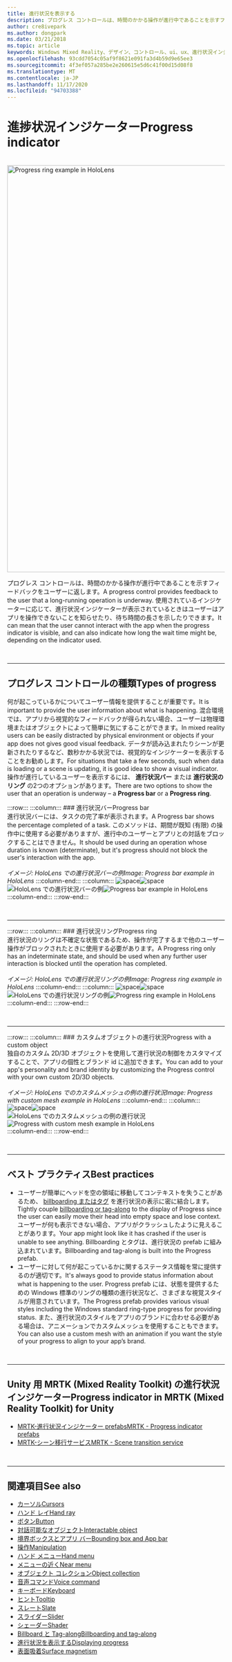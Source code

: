 ```yaml
---
title: 進行状況を表示する
description: プログレス コントロールは、時間のかかる操作が進行中であることを示すフィードバックをユーザーに返します。
author: cre8ivepark
ms.author: dongpark
ms.date: 03/21/2018
ms.topic: article
keywords: Windows Mixed Reality、デザイン、コントロール、ui、ux、進行状況インジケーター、mixed reality ヘッドセット、windows mixed reality ヘッドセット、virtual reality ヘッドセット、HoloLens、MRTK、Mixed Reality Toolkit
ms.openlocfilehash: 93cdd7054c05af9f8621e091fa3d4b59d9e65ee3
ms.sourcegitcommit: 4f3ef057a285be2e260615e5d6c41f00d15d08f8
ms.translationtype: MT
ms.contentlocale: ja-JP
ms.lasthandoff: 11/17/2020
ms.locfileid: "94703388"
---
```

# <a name="progress-indicator"></a><span data-ttu-id="99ef8-104">進捗状況インジケーター</span><span class="sxs-lookup"><span data-stu-id="99ef8-104">Progress indicator</span></span>

<br>

<img src="images/MRTK_ProgressIndicator.gif" alt="Progress ring example in HoloLens" width="940px">

<span data-ttu-id="99ef8-105">プログレス コントロールは、時間のかかる操作が進行中であることを示すフィードバックをユーザーに返します。</span><span class="sxs-lookup"><span data-stu-id="99ef8-105">A progress control provides feedback to the user that a long-running operation is underway.</span></span> <span data-ttu-id="99ef8-106">使用されているインジケーターに応じて、進行状況インジケーターが表示されているときはユーザーはアプリを操作できないことを知らせたり、待ち時間の長さを示したりできます。</span><span class="sxs-lookup"><span data-stu-id="99ef8-106">It can mean that the user cannot interact with the app when the progress indicator is visible, and can also indicate how long the wait time might be, depending on the indicator used.</span></span>

<br>

---

## <a name="types-of-progress"></a><span data-ttu-id="99ef8-107">プログレス コントロールの種類</span><span class="sxs-lookup"><span data-stu-id="99ef8-107">Types of progress</span></span>

<span data-ttu-id="99ef8-108">何が起こっているかについてユーザー情報を提供することが重要です。</span><span class="sxs-lookup"><span data-stu-id="99ef8-108">It is important to provide the user information about what is happening.</span></span> <span data-ttu-id="99ef8-109">混合環境では、アプリから視覚的なフィードバックが得られない場合、ユーザーは物理環境またはオブジェクトによって簡単に気にすることができます。</span><span class="sxs-lookup"><span data-stu-id="99ef8-109">In mixed reality users can be easily distracted by physical environment or objects if your app does not gives good visual feedback.</span></span> <span data-ttu-id="99ef8-110">データが読み込まれたりシーンが更新されたりするなど、数秒かかる状況では、視覚的なインジケーターを表示することをお勧めします。</span><span class="sxs-lookup"><span data-stu-id="99ef8-110">For situations that take a few seconds, such when data is loading or a scene is updating, it is good idea to show a visual indicator.</span></span> <span data-ttu-id="99ef8-111">操作が進行しているユーザーを表示するには、 **進行状況バー** または **進行状況のリング** の2つのオプションがあります。</span><span class="sxs-lookup"><span data-stu-id="99ef8-111">There are two options to show the user that an operation is underway – a **Progress bar** or a **Progress ring**.</span></span>

:::row:::
    :::column:::
        ### <a name="progress-barbr"></a><span data-ttu-id="99ef8-112">進行状況バー</span><span class="sxs-lookup"><span data-stu-id="99ef8-112">Progress bar</span></span><br>
        <span data-ttu-id="99ef8-113">進行状況バーには、タスクの完了率が表示されます。</span><span class="sxs-lookup"><span data-stu-id="99ef8-113">A Progress bar shows the percentage completed of a task.</span></span> <span data-ttu-id="99ef8-114">このメソッドは、期間が既知 (有限) の操作中に使用する必要がありますが、進行中のユーザーとアプリとの対話をブロックすることはできません。</span><span class="sxs-lookup"><span data-stu-id="99ef8-114">It should be used during an operation whose duration is known (determinate), but it's progress should not block the user's interaction with the app.</span></span><br>
        <br>
        <span data-ttu-id="99ef8-115">*イメージ: HoloLens での進行状況バーの例*</span><span class="sxs-lookup"><span data-stu-id="99ef8-115">*Image: Progress bar example in HoloLens*</span></span>
    :::column-end:::
        :::column:::
        <span data-ttu-id="99ef8-116">![space](images/spacer-20x582.png)</span><span class="sxs-lookup"><span data-stu-id="99ef8-116">![space](images/spacer-20x582.png)</span></span><br>
       <span data-ttu-id="99ef8-117">![HoloLens での進行状況バーの例](images/640px-progressbar.jpg)</span><span class="sxs-lookup"><span data-stu-id="99ef8-117">![Progress bar example in HoloLens](images/640px-progressbar.jpg)</span></span><br>
    :::column-end:::
:::row-end:::

<br>

---

:::row:::
    :::column:::
        ### <a name="progress-ringbr"></a><span data-ttu-id="99ef8-118">進行状況リング</span><span class="sxs-lookup"><span data-stu-id="99ef8-118">Progress ring</span></span><br>
        <span data-ttu-id="99ef8-119">進行状況のリングは不確定な状態であるため、操作が完了するまで他のユーザー操作がブロックされたときに使用する必要があります。</span><span class="sxs-lookup"><span data-stu-id="99ef8-119">A Progress ring only has an indeterminate state, and should be used when any further user interaction is blocked until the operation has completed.</span></span><br>
        <br>
        <span data-ttu-id="99ef8-120">*イメージ: HoloLens での進行状況リングの例*</span><span class="sxs-lookup"><span data-stu-id="99ef8-120">*Image: Progress ring example in HoloLens*</span></span>
    :::column-end:::
        :::column:::
        <span data-ttu-id="99ef8-121">![space](images/spacer-20x582.png)</span><span class="sxs-lookup"><span data-stu-id="99ef8-121">![space](images/spacer-20x582.png)</span></span><br>
       <span data-ttu-id="99ef8-122">![HoloLens での進行状況リングの例](images/640px-progressring.jpg)</span><span class="sxs-lookup"><span data-stu-id="99ef8-122">![Progress ring example in HoloLens](images/640px-progressring.jpg)</span></span><br>
    :::column-end:::
:::row-end:::

<br>

---

:::row:::
    :::column:::
        ### <a name="progress-with-a-custom-objectbr"></a><span data-ttu-id="99ef8-123">カスタムオブジェクトの進行状況</span><span class="sxs-lookup"><span data-stu-id="99ef8-123">Progress with a custom object</span></span><br>
        <span data-ttu-id="99ef8-124">独自のカスタム 2D/3D オブジェクトを使用して進行状況の制御をカスタマイズすることで、アプリの個性とブランド id に追加できます。</span><span class="sxs-lookup"><span data-stu-id="99ef8-124">You can add to your app's personality and brand identity by customizing the Progress control with your own custom 2D/3D objects.</span></span><br>
        <br>
        <span data-ttu-id="99ef8-125">*イメージ: HoloLens でのカスタムメッシュの例の進行状況*</span><span class="sxs-lookup"><span data-stu-id="99ef8-125">*Image: Progress with custom mesh example in HoloLens*</span></span>
    :::column-end:::
        :::column:::
        <span data-ttu-id="99ef8-126">![space](images/spacer-20x582.png)</span><span class="sxs-lookup"><span data-stu-id="99ef8-126">![space](images/spacer-20x582.png)</span></span><br>
       <span data-ttu-id="99ef8-127">![HoloLens でのカスタムメッシュの例の進行状況](images/640px-progresscustom.jpg)</span><span class="sxs-lookup"><span data-stu-id="99ef8-127">![Progress with custom mesh example in HoloLens](images/640px-progresscustom.jpg)</span></span><br>
    :::column-end:::
:::row-end:::

<br>

---

## <a name="best-practices"></a><span data-ttu-id="99ef8-128">ベスト プラクティス</span><span class="sxs-lookup"><span data-stu-id="99ef8-128">Best practices</span></span>
* <span data-ttu-id="99ef8-129">ユーザーが簡単にヘッドを空の領域に移動してコンテキストを失うことがあるため、 [billboarding またはタグ](billboarding-and-tag-along.md) を進行状況の表示に密に結合します。</span><span class="sxs-lookup"><span data-stu-id="99ef8-129">Tightly couple [billboarding or tag-along](billboarding-and-tag-along.md) to the display of Progress since the user can easily move their head into empty space and lose context.</span></span> <span data-ttu-id="99ef8-130">ユーザーが何も表示できない場合、アプリがクラッシュしたように見えることがあります。</span><span class="sxs-lookup"><span data-stu-id="99ef8-130">Your app might look like it has crashed if the user is unable to see anything.</span></span> <span data-ttu-id="99ef8-131">Billboarding とタグは、進行状況の prefab に組み込まれています。</span><span class="sxs-lookup"><span data-stu-id="99ef8-131">Billboarding and tag-along is built into the Progress prefab.</span></span>
* <span data-ttu-id="99ef8-132">ユーザーに対して何が起こっているかに関するステータス情報を常に提供するのが適切です。</span><span class="sxs-lookup"><span data-stu-id="99ef8-132">It's always good to provide status information about what is happening to the user.</span></span> <span data-ttu-id="99ef8-133">Progress prefab には、状態を提供するための Windows 標準のリングの種類の進行状況など、さまざまな視覚スタイルが用意されています。</span><span class="sxs-lookup"><span data-stu-id="99ef8-133">The Progress prefab provides various visual styles including the Windows standard ring-type progress for providing status.</span></span> <span data-ttu-id="99ef8-134">また、進行状況のスタイルをアプリのブランドに合わせる必要がある場合は、アニメーションでカスタムメッシュを使用することもできます。</span><span class="sxs-lookup"><span data-stu-id="99ef8-134">You can also use a custom mesh with an animation if you want the style of your progress to align to your app’s brand.</span></span>

<br>

---

## <a name="progress-indicator-in-mrtk-mixed-reality-toolkit-for-unity"></a><span data-ttu-id="99ef8-135">Unity 用 MRTK (Mixed Reality Toolkit) の進行状況インジケーター</span><span class="sxs-lookup"><span data-stu-id="99ef8-135">Progress indicator in MRTK (Mixed Reality Toolkit) for Unity</span></span>

* [<span data-ttu-id="99ef8-136">MRTK-進行状況インジケーター prefabs</span><span class="sxs-lookup"><span data-stu-id="99ef8-136">MRTK - Progress indicator prefabs</span></span>](https://github.com/microsoft/MixedRealityToolkit-Unity/tree/mrtk_release/Assets/MixedRealityToolkit.SDK/Features/UX/Prefabs/ProgressIndicators)
* [<span data-ttu-id="99ef8-137">MRTK-シーン移行サービス</span><span class="sxs-lookup"><span data-stu-id="99ef8-137">MRTK - Scene transition service</span></span>](https://microsoft.github.io/MixedRealityToolkit-Unity/Documentation/Extensions/SceneTransitionService/SceneTransitionServiceOverview.html)


<br>

---

## <a name="see-also"></a><span data-ttu-id="99ef8-138">関連項目</span><span class="sxs-lookup"><span data-stu-id="99ef8-138">See also</span></span>

* [<span data-ttu-id="99ef8-139">カーソル</span><span class="sxs-lookup"><span data-stu-id="99ef8-139">Cursors</span></span>](cursors.md)
* [<span data-ttu-id="99ef8-140">ハンド レイ</span><span class="sxs-lookup"><span data-stu-id="99ef8-140">Hand ray</span></span>](point-and-commit.md)
* [<span data-ttu-id="99ef8-141">ボタン</span><span class="sxs-lookup"><span data-stu-id="99ef8-141">Button</span></span>](button.md)
* [<span data-ttu-id="99ef8-142">対話可能なオブジェクト</span><span class="sxs-lookup"><span data-stu-id="99ef8-142">Interactable object</span></span>](interactable-object.md)
* [<span data-ttu-id="99ef8-143">境界ボックスとアプリ バー</span><span class="sxs-lookup"><span data-stu-id="99ef8-143">Bounding box and App bar</span></span>](app-bar-and-bounding-box.md)
* [<span data-ttu-id="99ef8-144">操作</span><span class="sxs-lookup"><span data-stu-id="99ef8-144">Manipulation</span></span>](direct-manipulation.md)
* [<span data-ttu-id="99ef8-145">ハンド メニュー</span><span class="sxs-lookup"><span data-stu-id="99ef8-145">Hand menu</span></span>](hand-menu.md)
* [<span data-ttu-id="99ef8-146">メニューの近く</span><span class="sxs-lookup"><span data-stu-id="99ef8-146">Near menu</span></span>](near-menu.md)
* [<span data-ttu-id="99ef8-147">オブジェクト コレクション</span><span class="sxs-lookup"><span data-stu-id="99ef8-147">Object collection</span></span>](object-collection.md)
* [<span data-ttu-id="99ef8-148">音声コマンド</span><span class="sxs-lookup"><span data-stu-id="99ef8-148">Voice command</span></span>](voice-input.md)
* [<span data-ttu-id="99ef8-149">キーボード</span><span class="sxs-lookup"><span data-stu-id="99ef8-149">Keyboard</span></span>](keyboard.md)
* [<span data-ttu-id="99ef8-150">ヒント</span><span class="sxs-lookup"><span data-stu-id="99ef8-150">Tooltip</span></span>](tooltip.md)
* [<span data-ttu-id="99ef8-151">スレート</span><span class="sxs-lookup"><span data-stu-id="99ef8-151">Slate</span></span>](slate.md)
* [<span data-ttu-id="99ef8-152">スライダー</span><span class="sxs-lookup"><span data-stu-id="99ef8-152">Slider</span></span>](slider.md)
* [<span data-ttu-id="99ef8-153">シェーダー</span><span class="sxs-lookup"><span data-stu-id="99ef8-153">Shader</span></span>](shader.md)
* [<span data-ttu-id="99ef8-154">Billboard と Tag-along</span><span class="sxs-lookup"><span data-stu-id="99ef8-154">Billboarding and tag-along</span></span>](billboarding-and-tag-along.md)
* [<span data-ttu-id="99ef8-155">進行状況を表示する</span><span class="sxs-lookup"><span data-stu-id="99ef8-155">Displaying progress</span></span>](progress.md)
* [<span data-ttu-id="99ef8-156">表面吸着</span><span class="sxs-lookup"><span data-stu-id="99ef8-156">Surface magnetism</span></span>](surface-magnetism.md)
